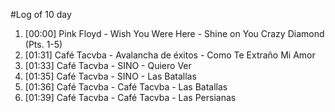 #Log of 10 day

1. [00:00] Pink Floyd - Wish You Were Here - Shine on You Crazy Diamond (Pts. 1-5)
1. [01:31] Café Tacvba - Avalancha de éxitos - Como Te Extraño Mi Amor
1. [01:33] Café Tacvba - SINO - Quiero Ver
1. [01:35] Café Tacvba - SINO - Las Batallas
1. [01:36] Café Tacvba - Café Tacvba - Las Batallas
1. [01:39] Café Tacvba - Café Tacvba - Las Persianas
